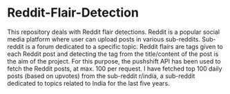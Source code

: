 # Reddit-Flair-Detection

This repository deals with Reddit flair detections. Reddit is a popular social media platform where user can upload posts in various sub-reddits. Sub-reddit is a forum dedicated to a specific topic. Reddit flairs are tags given to each Reddit post and detecting the tag from the title/content of the post is the aim of the project. For this purpose, the pushshift API has been used to fetch the Reddit posts, at max. 100 per request. I have fetched top 100 daily posts (based on upvotes) from the sub-reddit r/india, a sub-reddit dedicated to topics related to India for the last five years. 
